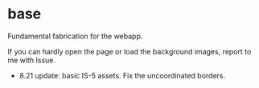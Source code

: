 # base

Fundamental fabrication for the webapp.

If you can hardly open the page or load the background images, report to me with Issue.

- 8.21 update: basic IS-5 assets. Fix the uncoordinated borders.
